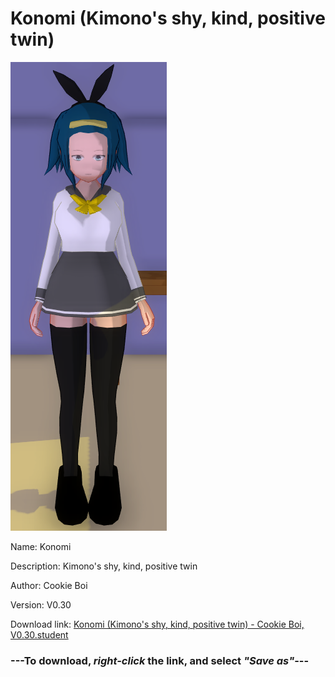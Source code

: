 # Konomi (Kimono's shy, kind, positive twin)

<img src = "https://raw.githubusercontent.com/Arbiter1223/Daigaku-Gurashi-Custom-Students/master/Students/Files/Konomi%20(Kimono's%20shy%2C%20kind%2C%20positive%20twin).png">

Name: Konomi

Description: Kimono's shy, kind, positive twin

Author: Cookie Boi

Version: V0.30

Download link: <a href="https://raw.githubusercontent.com/Arbiter1223/Daigaku-Gurashi-Custom-Students/master/Students/Files/Konomi%20(Kimono's%20shy%2C%20kind%2C%20positive%20twin)%20-%20Cookie%20Boi%2C%20V0.30.student">Konomi (Kimono's shy, kind, positive twin) - Cookie Boi, V0.30.student</a>

### ---**To download, _right-click_ the link, and select _"Save as"_**---

